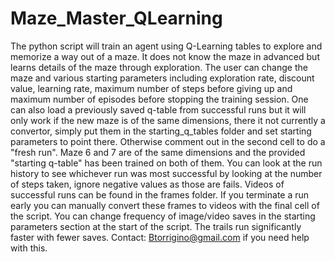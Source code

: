 # Maze_Master_QLearning
The python script will train an agent using Q-Learning tables to explore and memorize a way out of a maze. It does not know the maze in advanced but learns details of the maze through exploration. The user can change the maze and various starting parameters including exploration rate, discount value, learning rate, maximum number of steps before giving up and maximum number of episodes before stopping the training session.  One can also load a previously saved q-table from successful runs but it will only work if the new maze is of the same dimensions, there it not currently a convertor, simply put them in the starting_q_tables folder and set starting parameters to point there. Otherwise comment out in the second cell to do a "fresh run".  Maze 6 and 7 are of the same dimensions and the provided "starting q-table" has been trained on both of them. You can look at the run history to see whichever run was most successful by looking at the number of steps taken, ignore negative values as those are fails.  Videos of successful runs can be found in the frames folder. If you terminate a run early you can manually convert these frames to videos with the final cell of the script.   You can change frequency of image/video saves in the starting parameters section at the start of the script.  The trails run significantly faster with fewer saves.  Contact: Btorrigino@gmail.com if you need help with this.
